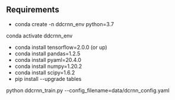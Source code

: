 
## Requirements
- conda create -n ddcrnn_env python=3.7   

conda activate ddcrnn_env

- conda install tensorflow=2.0.0 (or up)
- conda install pandas=1.2.5
- conda install pyaml=20.4.0
- conda install numpy=1.20.2 
- conda install scipy=1.6.2
- pip install --upgrade tables


python ddcrnn_train.py --config_filename=data/dcrnn_config.yaml
